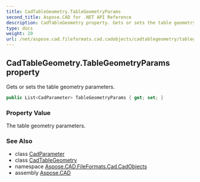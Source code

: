 ```yaml
---
title: CadTableGeometry.TableGeometryParams
second_title: Aspose.CAD for .NET API Reference
description: CadTableGeometry property. Gets or sets the table geometry parameters
type: docs
weight: 20
url: /net/aspose.cad.fileformats.cad.cadobjects/cadtablegeometry/tablegeometryparams/
---
```

## CadTableGeometry.TableGeometryParams property

Gets or sets the table geometry parameters.

```csharp
public List<CadParameter> TableGeometryParams { get; set; }
```

### Property Value

The table geometry parameters.

### See Also

* class [CadParameter](../../../aspose.cad.fileformats.cad.cadparameters/cadparameter/)
* class [CadTableGeometry](../)
* namespace [Aspose.CAD.FileFormats.Cad.CadObjects](../../cadtablegeometry/)
* assembly [Aspose.CAD](../../../)



